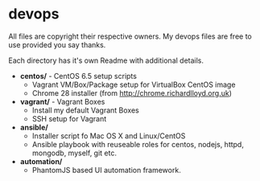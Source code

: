 devops
=========

All files are copyright their respective owners. My devops files are free to use provided you say thanks.

Each directory has it's own Readme with additional details.

- **centos/** - CentOS 6.5 setup scripts
  - Vagrant VM/Box/Package setup for VirtualBox CentOS image
  - Chrome 28 installer (from http://chrome.richardlloyd.org.uk)
- **vagrant/** - Vagrant Boxes
  - Install my default Vagrant Boxes
  - SSH setup for Vagrant
- **ansible/**
  - Installer script fo Mac OS X and Linux/CentOS
  - Ansible playbook with reuseable roles for centos, nodejs, httpd, mongodb, myself, git etc.
- **automation/**
  - PhantomJS based UI automation framework.
